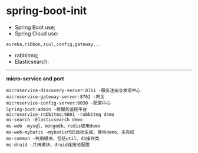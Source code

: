 # **spring-boot-init**

 - Spring Boot use;
 - Spring Cloud use:
 

```
eureka,ribbon,zuul,config,gateway...
```

 - rabbitmq;
 - Elasticsearch;


----------
**micro-service and port**

```
microservice-discovery-server:8761 -服务注册与发现中心
microservice-gateway-server:8762 -网关
microservice-config-server:8030 -配置中心
Spring-boot-admin -微服务监控平台
microservice-rabbitmq:9001 -rabbitmq demo
ms-search -Elasticsearch demo
ms-web -mysql、mongodb、redis使用demo
ms-web-mybatis -mybatis代码自动生成、使用demo，未完成
ms-common -共用模块，包括util、db操作类
ms-druid -共用模块，druid连接池配置

```
